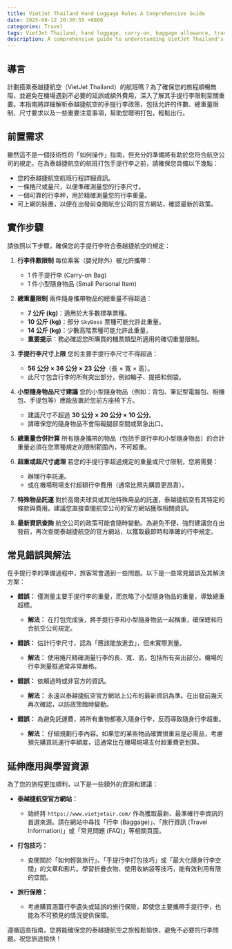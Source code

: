```yaml
---
title: VietJet Thailand Hand Luggage Rules A Comprehensive Guide
date: 2025-08-12 20:30:55 +0800
categories: Travel
tags: VietJet Thailand, hand luggage, carry-on, baggage allowance, travel tips
description: A comprehensive guide to understanding VietJet Thailand's hand luggage policies, including weight and size limits, to help you avoid common travel issues.
---
```



## 導言

計劃搭乘泰越捷航空（VietJet Thailand）的航班嗎？為了確保您的旅程順暢無阻，並避免在機場遇到不必要的延誤或額外費用，深入了解其手提行李限制至關重要。本指南將詳細解析泰越捷航空的手提行李政策，包括允許的件數、總重量限制、尺寸要求以及一些重要注意事項，幫助您聰明打包，輕鬆出行。

## 前置需求

雖然這不是一個技術性的「如何操作」指南，但充分的準備將有助於您符合航空公司的規定。在為泰越捷航空的航班打包手提行李之前，請確保您具備以下幾點：

*   您的泰越捷航空航班行程詳細資訊。
*   一條捲尺或量尺，以便準確測量您的行李尺寸。
*   一個可靠的行李秤，用於精確測量您的行李重量。
*   可上網的裝置，以便在出發前查閱航空公司的官方網站，確認最新的政策。

## 實作步驟

請依照以下步驟，確保您的手提行李符合泰越捷航空的規定：

1.  **行李件數限制**
    每位乘客（嬰兒除外）被允許攜帶：
    *   1 件手提行李 (Carry-on Bag)
    *   1 件小型隨身物品 (Small Personal Item)

2.  **總重量限制**
    兩件隨身攜帶物品的總重量不得超過：
    *   **7 公斤 (kg)**：適用於大多數標準票種。
    *   **10 公斤 (kg)**：部分 `SkyBoss` 票種可能允許此重量。
    *   **14 公斤 (kg)**：少數高階票種可能允許此重量。
    *   **重要提示**：務必確認您所購買的機票類型所適用的確切重量限制。

3.  **手提行李尺寸上限**
    您的主要手提行李尺寸不得超過：
    *   **56 公分 × 36 公分 × 23 公分**（長 × 寬 × 高）。
    *   此尺寸包含行李的所有突出部分，例如輪子、提把和側袋。

4.  **小型隨身物品尺寸建議**
    您的小型隨身物品（例如：背包、筆記型電腦包、相機包、手提包等）應能放置於您前方座椅下方。
    *   建議尺寸不超過 **30 公分 × 20 公分 × 10 公分**。
    *   請確保您的隨身物品不會阻礙腿部空間或緊急出口。

5.  **總重量合併計算**
    所有隨身攜帶的物品（包括手提行李和小型隨身物品）的合計重量必須在您票種規定的限制範圍內，不可超重。

6.  **超重或超尺寸處理**
    若您的手提行李超過規定的重量或尺寸限制，您將需要：
    *   辦理行李託運。
    *   或在機場現場支付超額行李費用（通常比預先購買更昂貴）。

7.  **特殊物品託運**
    對於高爾夫球具或其他特殊用品的託運，泰越捷航空有其特定的條款與費用。建議您直接查閱航空公司的官方網站獲取相關資訊。

8.  **最新資訊查詢**
    航空公司的政策可能會隨時變動。為避免不便，強烈建議您在出發前，再次查閱泰越捷航空的官方網站，以獲取最即時和準確的行李規定。

## 常見錯誤與解法

在手提行李的準備過程中，旅客常會遇到一些問題。以下是一些常見錯誤及其解決方案：

*   **錯誤：** 僅測量主要手提行李的重量，而忽略了小型隨身物品的重量，導致總重超標。
    *   **解法：** 在打包完成後，將手提行李和小型隨身物品一起稱重，確保總和符合航空公司規定。

*   **錯誤：** 估計行李尺寸，認為「應該能放進去」，但未實際測量。
    *   **解法：** 使用捲尺精確測量行李的長、寬、高，包括所有突出部分。機場的行李測量框通常非常嚴格。

*   **錯誤：** 依賴過時或非官方的資訊。
    *   **解法：** 永遠以泰越捷航空官方網站上公布的最新資訊為準。在出發前幾天再次確認，以防政策臨時變動。

*   **錯誤：** 為避免託運費，將所有重物都塞入隨身行李，反而導致隨身行李超重。
    *   **解法：** 仔細規劃行李內容。如果您的某些物品確實很重且是必需品，考慮預先購買託運行李額度，這通常比在機場現場支付超重費更划算。

## 延伸應用與學習資源

為了您的旅程更加順利，以下是一些額外的資源和建議：

*   **泰越捷航空官方網站：**
    *   始終將 `https://www.vietjetair.com/` 作為獲取最新、最準確行李資訊的首選來源。請在網站中尋找「行李 (Baggage)」、「旅行資訊 (Travel Information)」或「常見問題 (FAQ)」等相關頁面。

*   **打包技巧：**
    *   查閱關於「如何輕裝旅行」、「手提行李打包技巧」或「最大化隨身行李空間」的文章和影片。學習折疊衣物、使用收納袋等技巧，能有效利用有限的空間。

*   **旅行保險：**
    *   考慮購買涵蓋行李遺失或延誤的旅行保險，即使您主要攜帶手提行李，也能為不可預見的情況提供保障。

遵循這些指南，您將能確保您的泰越捷航空之旅輕鬆愉快，避免不必要的行李問題。祝您旅途愉快！